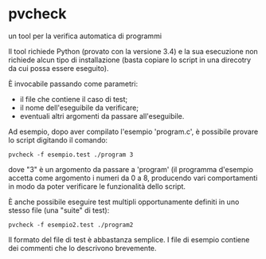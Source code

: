 # pvcheck
un tool per la verifica automatica di programmi

Il tool richiede Python (provato con la versione 3.4) e la sua esecuzione non richiede alcun tipo di installazione
(basta copiare lo script in una direcotry da cui possa essere eseguito).

È invocabile passando come parametri:
- il file che contiene il caso di test;
- il nome dell'eseguibile da verificare;
- eventuali altri argomenti da passare all'eseguibile.

Ad esempio, dopo aver compilato l'esempio 'program.c', è possibile
provare lo script digitando il comando:

```
pvcheck -f esempio.test ./program 3
```

dove "3" è un argomento da passare a 'program' (il programma
d'esempio accetta come argomento i numeri da 0 a 8, producendo vari
comportamenti in modo da poter verificare le funzionalità dello
script.

È anche possibile eseguire test multipli opportunamente definiti in
uno stesso file (una "suite" di test):

```
pvcheck -f esempio2.test ./program2
```

Il formato del file di test è abbastanza semplice.  I file di
esempio contiene dei commenti che lo descrivono brevemente.
